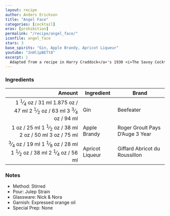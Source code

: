 ```yaml
---
layout: recipe
author: Anders Erickson
title: "Angel Face"
categories: [cocktail]
eras: [prohibition]
permalink: "/recipe/angel_face/"
iconfile: angel_face
stars: 3
base_spirits: "Gin, Apple Brandy, Apricot Liqueur"
youtube: "2nHl1pBETt8"
excerpt: |
  Adapted from a recipe in Harry Craddock</a>'s 1930 <i>The Savoy Cocktail Book</i> which stipulates "Shake well and strain into cocktail glass," rather than to stir as modern convention dictates.
---
```


### Ingredients

|  Amount | Ingredient      | Brand                           |
| ------: | --------------- | ------------------------------- |
| <span class="onex active">1 <sup>1</sup>&frasl;<sub>4</sub> oz  / 31 ml</span> <span class="onehalfx">1.875 oz  / 47 ml</span> <span class="twox">2 <sup>1</sup>&frasl;<sub>2</sub> oz  / 63 ml</span> <span class="threex">3 <sup>3</sup>&frasl;<sub>4</sub> oz  / 94 ml</span>| Gin             | Beefeater                       |
|    <span class="onex active">1 oz  / 25 ml</span> <span class="onehalfx">1 <sup>1</sup>&frasl;<sub>2</sub> oz  / 38 ml</span> <span class="twox">2 oz  / 50 ml</span> <span class="threex">3 oz  / 75 ml</span>| Apple Brandy    | Roger Groult Pays D’Auge 3 Year |
| <span class="onex active"> <sup>3</sup>&frasl;<sub>4</sub> oz  / 19 ml</span> <span class="onehalfx">1 <sup>1</sup>&frasl;<sub>8</sub> oz  / 28 ml</span> <span class="twox">1 <sup>1</sup>&frasl;<sub>2</sub> oz  / 38 ml</span> <span class="threex">2 <sup>1</sup>&frasl;<sub>4</sub> oz  / 56 ml</span>| Apricot Liqueur | Giffard Abricot du Roussillon   |

### Notes

- Method: Stirred
- Pour: Julep Strain
- Glassware: Nick & Nora
- Garnish: Expressed orange oil
- Special Prep: None

    
<script type="application/ld+json">
{
  "@context": "https://schema.org",
  "@type": "Recipe",
  "author": "{{ page.author }}",
  "description": "{{ page.excerpt | strip_html | replace: '"', "'" }}",
  "image": "{% for ingredient in site.data[page.iconfile].images.ingredient limit: 1 %}{{ ingredient.url }}{% endfor %}",
  "recipeIngredient": [  "1.25 oz Gin",
  " 1 oz Apple Brandy ",
  "0.75 oz Apricot Liqueur"],
  "name": "{{ page.title }}",
  "recipeInstructions": "  {
    '@type': 'HowToStep',
    'text': '- Method: Stirred
'
  },  {
    '@type': 'HowToStep',
    'text': '- Pour: Julep Strain
'
  },  {
    '@type': 'HowToStep',
    'text': '- Glassware: Nick & Nora
'
  },  {
    '@type': 'HowToStep',
    'text': '- Garnish: Expressed orange oil
'
  },  {
    '@type': 'HowToStep',
    'text': '- Special Prep: None
'
  }",
  "recipeYield": "1 cocktail",
  "recipeCategory": "cocktail",
  "aggregateRating": "{%- if page.stars -%}{%- include stars_metadata.html %} out of 5{% else %}NA{%- endif -%}",
  "recipeCuisine": "global",
  "prepTime": "20 minutes",
  "cookTime": "15 second",
  "keywords": "{{ page.title }}, cocktail, {{ page.eras }}, {%- include category_metadata.html -%}, {%- include spirits_metadata.html -%}",
  "nutrition": "NA"
}
</script>

    